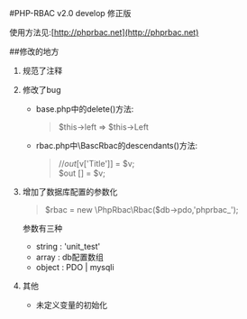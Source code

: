 #PHP-RBAC v2.0 develop 修正版

使用方法见:[http://phprbac.net](http://phprbac.net)

##修改的地方
1. 规范了注释
2. 修改了bug
    * base.php中的delete()方法:   
      > $this->left => $this->Left
    * rbac.php中\BascRbac的descendants()方法:  
      > //$out [$v['Title']] = $v;    
      > $out [] = $v;
3. 增加了数据库配置的参数化
    > $rbac = new \PhpRbac\Rbac($db->pdo,'phprbac_');
    
    参数有三种
    * string : 'unit_test'
    * array : db配置数组
    * object : PDO | mysqli
4. 其他
    * 未定义变量的初始化


